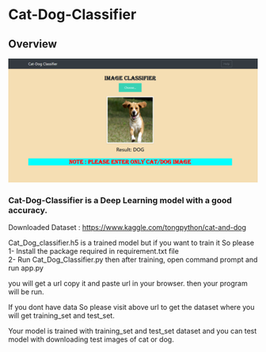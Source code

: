 # Cat-Dog-Classifier

## Overview
<img alt="Screenshot of the main application interface" src="https://github.com/Mohamed-Nabil-0/Cat-Dog-Classifier-Web/blob/main/templates/website.png">


### Cat-Dog-Classifier is a Deep Learning model with a good accuracy.

Downloaded Dataset : https://www.kaggle.com/tongpython/cat-and-dog



Cat_Dog_classifier.h5 is a trained model but if you want to train it So please  
1- Install the package required in requirement.txt file  
2- Run Cat_Dog_Classifier.py 
then after training, open command prompt and run app.py  

you will get a url copy it and paste url in your browser. then your program will be run.

If you dont have data So please visit above url to get the dataset where you will get training_set and test_set.

Your model is trained with training_set and test_set dataset and you can test model with downloading test images of cat or dog.
